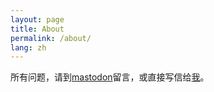 ```yaml
---
layout: page
title: About
permalink: /about/
lang: zh
---
```


所有问题，请到[mastodon](https://mastodon.social/@txnhk82j)留言，或直接写信给[我](mailto:txnhk82j@protonmail.com)。
